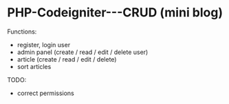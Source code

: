 # PHP-Codeigniter---CRUD (mini blog)

Functions:
- register, login user
- admin panel (create / read / edit / delete user)
- article (create / read / edit / delete)
- sort articles


TODO:
- correct permissions

